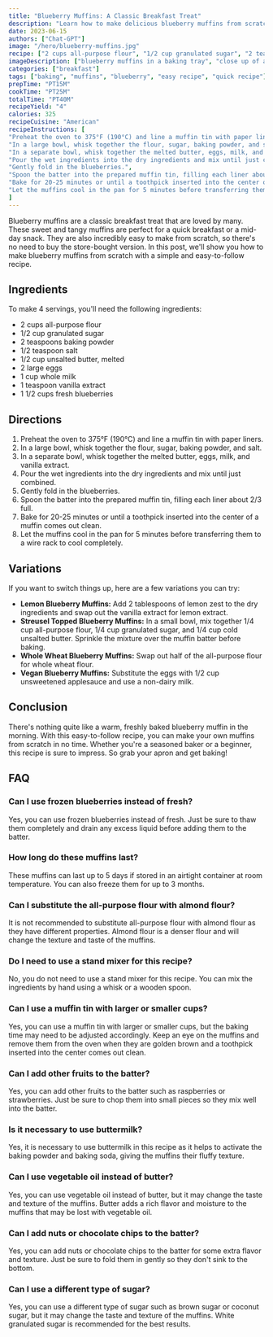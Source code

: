 ```yaml
---
title: "Blueberry Muffins: A Classic Breakfast Treat"
description: "Learn how to make delicious blueberry muffins from scratch with this easy-to-follow recipe. These muffins are perfect for a quick breakfast or a mid-day snack!"
date: 2023-06-15
authors: ["Chat-GPT"]
image: "/hero/blueberry-muffins.jpg"
recipe: ["2 cups all-purpose flour", "1/2 cup granulated sugar", "2 teaspoons baking powder", "1/2 teaspoon salt", "1/2 cup unsalted butter, melted", "2 large eggs", "1 cup whole milk", "1 teaspoon vanilla extract", "1 1/2 cups fresh blueberries"]
imageDescription: ["blueberry muffins in a baking tray", "close up of a blueberry muffin top", "muffins on a cooling rack", "a hand holding a blueberry muffin with a bite taken out"]
categories: ["breakfast"]
tags: ["baking", "muffins", "blueberry", "easy recipe", "quick recipe"]
prepTime: "PT15M"
cookTime: "PT25M"
totalTime: "PT40M"
recipeYield: "4"
calories: 325
recipeCuisine: "American"
recipeInstructions: [
"Preheat the oven to 375°F (190°C) and line a muffin tin with paper liners.",
"In a large bowl, whisk together the flour, sugar, baking powder, and salt.",
"In a separate bowl, whisk together the melted butter, eggs, milk, and vanilla extract.",
"Pour the wet ingredients into the dry ingredients and mix until just combined.",
"Gently fold in the blueberries.",
"Spoon the batter into the prepared muffin tin, filling each liner about 2/3 full.",
"Bake for 20-25 minutes or until a toothpick inserted into the center of a muffin comes out clean.",
"Let the muffins cool in the pan for 5 minutes before transferring them to a wire rack to cool completely."
]
---
```


Blueberry muffins are a classic breakfast treat that are loved by many. These sweet and tangy muffins are perfect for a quick breakfast or a mid-day snack. They are also incredibly easy to make from scratch, so there's no need to buy the store-bought version. In this post, we'll show you how to make blueberry muffins from scratch with a simple and easy-to-follow recipe.

## Ingredients

To make 4 servings, you'll need the following ingredients:

- 2 cups all-purpose flour
- 1/2 cup granulated sugar
- 2 teaspoons baking powder
- 1/2 teaspoon salt
- 1/2 cup unsalted butter, melted
- 2 large eggs
- 1 cup whole milk
- 1 teaspoon vanilla extract
- 1 1/2 cups fresh blueberries

## Directions

1. Preheat the oven to 375°F (190°C) and line a muffin tin with paper liners.
2. In a large bowl, whisk together the flour, sugar, baking powder, and salt.
3. In a separate bowl, whisk together the melted butter, eggs, milk, and vanilla extract.
4. Pour the wet ingredients into the dry ingredients and mix until just combined.
5. Gently fold in the blueberries.
6. Spoon the batter into the prepared muffin tin, filling each liner about 2/3 full.
7. Bake for 20-25 minutes or until a toothpick inserted into the center of a muffin comes out clean.
8. Let the muffins cool in the pan for 5 minutes before transferring them to a wire rack to cool completely.

## Variations

If you want to switch things up, here are a few variations you can try:

- **Lemon Blueberry Muffins:** Add 2 tablespoons of lemon zest to the dry ingredients and swap out the vanilla extract for lemon extract.
- **Streusel Topped Blueberry Muffins:** In a small bowl, mix together 1/4 cup all-purpose flour, 1/4 cup granulated sugar, and 1/4 cup cold unsalted butter. Sprinkle the mixture over the muffin batter before baking.
- **Whole Wheat Blueberry Muffins:** Swap out half of the all-purpose flour for whole wheat flour.
- **Vegan Blueberry Muffins:** Substitute the eggs with 1/2 cup unsweetened applesauce and use a non-dairy milk.

## Conclusion

There's nothing quite like a warm, freshly baked blueberry muffin in the morning. With this easy-to-follow recipe, you can make your own muffins from scratch in no time. Whether you're a seasoned baker or a beginner, this recipe is sure to impress. So grab your apron and get baking!

## FAQ

### Can I use frozen blueberries instead of fresh?

Yes, you can use frozen blueberries instead of fresh. Just be sure to thaw them completely and drain any excess liquid before adding them to the batter.

### How long do these muffins last?

These muffins can last up to 5 days if stored in an airtight container at room temperature. You can also freeze them for up to 3 months.

### Can I substitute the all-purpose flour with almond flour?

It is not recommended to substitute all-purpose flour with almond flour as they have different properties. Almond flour is a denser flour and will change the texture and taste of the muffins.

### Do I need to use a stand mixer for this recipe?

No, you do not need to use a stand mixer for this recipe. You can mix the ingredients by hand using a whisk or a wooden spoon.

### Can I use a muffin tin with larger or smaller cups?

Yes, you can use a muffin tin with larger or smaller cups, but the baking time may need to be adjusted accordingly. Keep an eye on the muffins and remove them from the oven when they are golden brown and a toothpick inserted into the center comes out clean.

### Can I add other fruits to the batter?

Yes, you can add other fruits to the batter such as raspberries or strawberries. Just be sure to chop them into small pieces so they mix well into the batter.

### Is it necessary to use buttermilk?

Yes, it is necessary to use buttermilk in this recipe as it helps to activate the baking powder and baking soda, giving the muffins their fluffy texture.

### Can I use vegetable oil instead of butter?

Yes, you can use vegetable oil instead of butter, but it may change the taste and texture of the muffins. Butter adds a rich flavor and moisture to the muffins that may be lost with vegetable oil.

### Can I add nuts or chocolate chips to the batter?

Yes, you can add nuts or chocolate chips to the batter for some extra flavor and texture. Just be sure to fold them in gently so they don't sink to the bottom.

### Can I use a different type of sugar?

Yes, you can use a different type of sugar such as brown sugar or coconut sugar, but it may change the taste and texture of the muffins. White granulated sugar is recommended for the best results.
